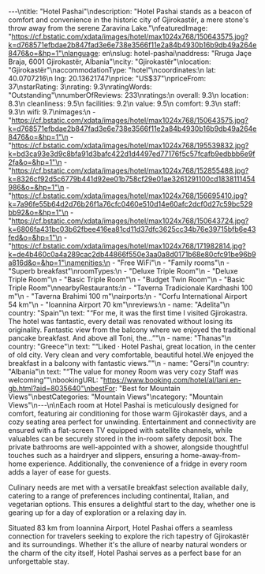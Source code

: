---\ntitle: "Hotel Pashai"\ndescription: "Hotel Pashai stands as a beacon of comfort and convenience in the historic city of Gjirokastër, a mere stone's throw away from the serene Zaravina Lake."\nfeaturedImage: "https://cf.bstatic.com/xdata/images/hotel/max1024x768/150643575.jpg?k=d768571efbdae2b847fad3e6e738e3566f11e2a84b4930b16b9db49a264e8476&o=&hp=1"\nlanguage: en\nslug: hotel-pashai\naddress: "Rruga Jaçe Braja, 6001 Gjirokastër, Albania"\ncity: "Gjirokastër"\nlocation: "Gjirokastër"\naccommodationType: "hotel"\ncoordinates:\n  lat: 40.0707216\n  lng: 20.13621747\nprice: "US$37"\npriceFrom: 37\nstarRating: 3\nrating: 9.3\nratingWords: "Outstanding"\nnumberOfReviews: 233\nratings:\n  overall: 9.3\n  location: 8.3\n  cleanliness: 9.5\n  facilities: 9.2\n  value: 9.5\n  comfort: 9.3\n  staff: 9.3\n  wifi: 9.7\nimages:\n  - "https://cf.bstatic.com/xdata/images/hotel/max1024x768/150643575.jpg?k=d768571efbdae2b847fad3e6e738e3566f11e2a84b4930b16b9db49a264e8476&o=&hp=1"\n  - "https://cf.bstatic.com/xdata/images/hotel/max1024x768/195539832.jpg?k=bd3ca93e3d9c8bfa91d3bafc422d1d4497ed77176f5c57fcafb9edbbb6e9f2fa&o=&hp=1"\n  - "https://cf.bstatic.com/xdata/images/hotel/max1024x768/152855488.jpg?k=8326cf92d5c6779b441d92ee01b758cf29e01ae3261291100cd1838111454986&o=&hp=1"\n  - "https://cf.bstatic.com/xdata/images/hotel/max1024x768/156695410.jpg?k=7a96fe55b64d2d76b26f1a76cfc0460e510d14e60afc2dcf0d27c59bc529bb92&o=&hp=1"\n  - "https://cf.bstatic.com/xdata/images/hotel/max1024x768/150643724.jpg?k=6806fa431bc03b62fbee416ea81cd11d37dfc3625cc34b76e39715bfb6e43fed&o=&hp=1"\n  - "https://cf.bstatic.com/xdata/images/hotel/max1024x768/171982814.jpg?k=de4b460c0a4a289cac2db44866f550e3aa0a8d0171b68e80cfc91be96b9a816d&o=&hp=1"\namenities:\n  - "Free WiFi"\n  - "Family rooms"\n  - "Superb breakfast"\nroomTypes:\n  - "Deluxe Triple Room"\n  - "Deluxe Triple Room"\n  - "Basic Triple Room"\n  - "Budget Twin Room"\n  - "Basic Triple Room"\nnearbyRestaurants:\n  - "Taverna Tradicionale Kardhashi 100 m"\n  - "Taverna Brahimi 100 m"\nairports:\n  - "Corfu International Airport 54 km"\n  - "Ioannina Airport 70 km"\nreviews:\n  - name: "Adelita"\n    country: "Spain"\n    text: "“For me, it was the first time I visited Gjirokastra. The hotel was fantastic, every detail was renovated without losing its originality. Fantastic view from the balcony where we enjoyed the traditional pancake breakfast. And above all Toni, the...”"\n  - name: "Thanas"\n    country: "Greece"\n    text: "“Liked · Hotel Pashai, great location, in the center of old city. Very clean and very comfortable, beautiful hotel.We enjoyed the breakfast in a balcony with fantastic views.”"\n  - name: "Gersi"\n    country: "Albania"\n    text: "“The value for money
Room was very cozy
Staff was welcoming”"\nbookingURL: "https://www.booking.com/hotel/al/lani.en-gb.html?aid=8035640"\nbestFor: "Best for Mountain Views"\nbestCategories: "Mountain Views"\ncategory: "Mountain Views"\n---\n\nEach room at Hotel Pashai is meticulously designed for comfort, featuring air conditioning for those warm Gjirokastër days, and a cozy seating area perfect for unwinding. Entertainment and connectivity are ensured with a flat-screen TV equipped with satellite channels, while valuables can be securely stored in the in-room safety deposit box. The private bathrooms are well-appointed with a shower, alongside thoughtful touches such as a hairdryer and slippers, ensuring a home-away-from-home experience. Additionally, the convenience of a fridge in every room adds a layer of ease for guests.

Culinary needs are met with a versatile breakfast selection available daily, catering to a range of preferences including continental, Italian, and vegetarian options. This ensures a delightful start to the day, whether one is gearing up for a day of exploration or a relaxing day in.

Situated 83 km from Ioannina Airport, Hotel Pashai offers a seamless connection for travelers seeking to explore the rich tapestry of Gjirokastër and its surroundings. Whether it's the allure of nearby natural wonders or the charm of the city itself, Hotel Pashai serves as a perfect base for an unforgettable stay.